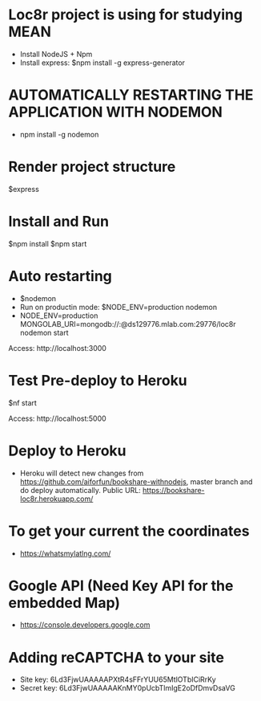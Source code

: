 # Loc8r project is using for studying MEAN
- Install NodeJS + Npm
- Install express: $npm install -g express-generator
# AUTOMATICALLY RESTARTING THE APPLICATION WITH NODEMON
- npm install -g nodemon

# Render project structure
$express

# Install and Run
$npm install
$npm start

# Auto restarting
- $nodemon
- Run on productin mode: $NODE_ENV=production nodemon
- NODE_ENV=production MONGOLAB_URI=mongodb://<username>:<password>@ds129776.mlab.com:29776/loc8r nodemon start

Access: http://localhost:3000

# Test Pre-deploy to Heroku
$nf start

Access: http://localhost:5000

# Deploy to Heroku
- Heroku will detect new changes from https://github.com/aiforfun/bookshare-withnodejs, master branch and do deploy automatically.
Public URL:
https://bookshare-loc8r.herokuapp.com/

# To get your current the coordinates
- https://whatsmylatlng.com/

# Google API (Need Key API for the embedded Map)
- https://console.developers.google.com

# Adding reCAPTCHA to your site
- Site key: 6Ld3FjwUAAAAAPXtR4sFFrYUU65MtlOTbICiRrKy
- Secret key: 6Ld3FjwUAAAAAKnMY0pUcbTlmIgE2oDfDmvDsaVG
